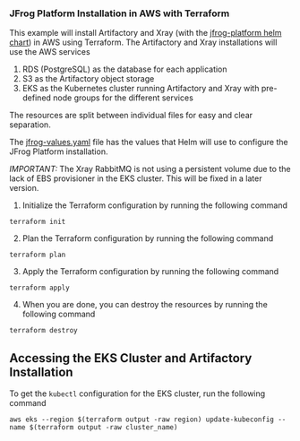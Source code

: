 ### JFrog Platform Installation in AWS with Terraform
This example will install Artifactory and Xray (with the [jfrog-platform helm chart](https://github.com/jfrog/charts/tree/master/stable/jfrog-platform)) in AWS using Terraform. The Artifactory and Xray installations will use the AWS services
1. RDS (PostgreSQL) as the database for each application
2. S3 as the Artifactory object storage
3. EKS as the Kubernetes cluster running Artifactory and Xray with pre-defined node groups for the different services

The resources are split between individual files for easy and clear separation.

The [jfrog-values.yaml](jfrog-values.yaml) file has the values that Helm will use to configure the JFrog Platform installation.

*IMPORTANT:* The Xray RabbitMQ is not using a persistent volume due to the lack of EBS provisioner in the EKS cluster. This will be fixed in a later version.

1. Initialize the Terraform configuration by running the following command
```shell
terraform init
```

2. Plan the Terraform configuration by running the following command
```shell
terraform plan
```

3. Apply the Terraform configuration by running the following command
```shell
terraform apply
```

4. When you are done, you can destroy the resources by running the following command
```shell
terraform destroy
```

## Accessing the EKS Cluster and Artifactory Installation
To get the `kubectl` configuration for the EKS cluster, run the following command
```shell
aws eks --region $(terraform output -raw region) update-kubeconfig --name $(terraform output -raw cluster_name)
```
